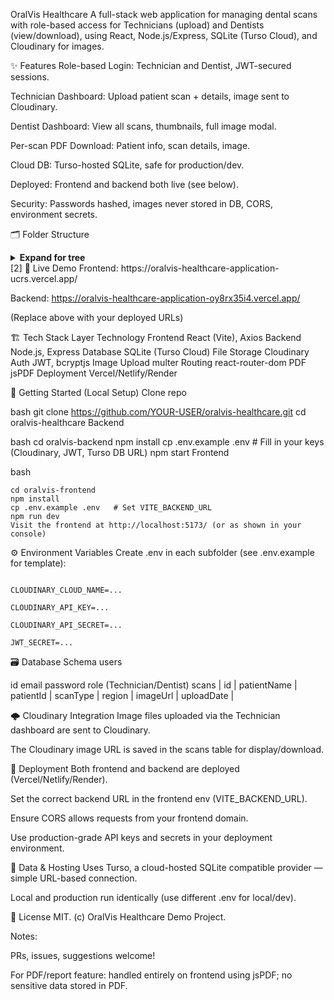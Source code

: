 OralVis Healthcare
A full-stack web application for managing dental scans with role-based access for Technicians (upload) and Dentists (view/download), using React, Node.js/Express, SQLite (Turso Cloud), and Cloudinary for images.

✨ Features
Role-based Login: Technician and Dentist, JWT-secured sessions.

Technician Dashboard: Upload patient scan + details, image sent to Cloudinary.

Dentist Dashboard: View all scans, thumbnails, full image modal.

Per-scan PDF Download: Patient info, scan details, image.

Cloud DB: Turso-hosted SQLite, safe for production/dev.

Deployed: Frontend and backend both live (see below).

Security: Passwords hashed, images never stored in DB, CORS, environment secrets.

🗂 Folder Structure
<details> <summary><b>Expand for tree</b></summary>
bash
oralvis-backend
├── config/
├── controllers/
├── middleware/
├── models/
├── node_modules/
├── routes/
├── .env
├── .gitignore
├── index.js
├── package-lock.json
├── package.json
├── vercel.json

oralvis-frontend
├── dist/
├── node_modules/
├── public/
├── src/
├── .gitignore
├── eslint.config.js
├── index.html
├── package-lock.json
├── package.json
├── README.md
├── vercel.json
├── vite.config.js
</details> [2]
🔗 Live Demo
Frontend: https://oralvis-healthcare-application-ucrs.vercel.app/

Backend: https://oralvis-healthcare-application-oy8rx35i4.vercel.app/

(Replace above with your deployed URLs)

🏗️ Tech Stack
Layer	Technology
Frontend	React (Vite), Axios
Backend	Node.js, Express
Database	SQLite (Turso Cloud)
File Storage	Cloudinary
Auth	JWT, bcryptjs
Image Upload	multer
Routing	react-router-dom
PDF	jsPDF
Deployment	Vercel/Netlify/Render

📝 Getting Started (Local Setup)
Clone repo

bash
git clone https://github.com/YOUR-USER/oralvis-healthcare.git
cd oralvis-healthcare
Backend

bash
cd oralvis-backend
npm install
cp .env.example .env   # Fill in your keys (Cloudinary, JWT, Turso DB URL)
npm start
Frontend

bash
```
cd oralvis-frontend
npm install
cp .env.example .env   # Set VITE_BACKEND_URL
npm run dev
Visit the frontend at http://localhost:5173/ (or as shown in your console)
```

⚙️ Environment Variables
Create .env in each subfolder (see .env.example for template):
 
```

CLOUDINARY_CLOUD_NAME=...

CLOUDINARY_API_KEY=...

CLOUDINARY_API_SECRET=...

JWT_SECRET=...
```


🗃️ Database Schema
users

id	email	password	role (Technician/Dentist)
scans
| id | patientName | patientId | scanType | region | imageUrl | uploadDate |

🌩️ Cloudinary Integration
Image files uploaded via the Technician dashboard are sent to Cloudinary.

The Cloudinary image URL is saved in the scans table for display/download.

🚀 Deployment
Both frontend and backend are deployed (Vercel/Netlify/Render).

Set the correct backend URL in the frontend env (VITE_BACKEND_URL).

Ensure CORS allows requests from your frontend domain.

Use production-grade API keys and secrets in your deployment environment.

💾 Data & Hosting
Uses Turso, a cloud-hosted SQLite compatible provider — simple URL-based connection.

Local and production run identically (use different .env for local/dev).

🧾 License
MIT.
(c) OralVis Healthcare Demo Project.

Notes:

PRs, issues, suggestions welcome!

For PDF/report feature: handled entirely on frontend using jsPDF; no sensitive data stored in PDF.
